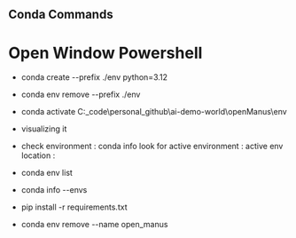 ## Conda Commands

# Open Window Powershell
- conda create --prefix ./env python=3.12

- conda env remove --prefix ./env

- conda activate C:\_code\personal_github\ai-demo-world\openManus\env

- visualizing it

- check environment : conda info
    look for active environment :
             active env location :

- conda env list
- conda info --envs

- pip install -r requirements.txt


- conda env remove --name open_manus
